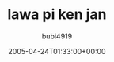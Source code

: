 ---
title: 'lawa pi ken jan'
posts: 2
hash: 't396'
author: 'bubi4919'
date: 2005-04-24T01:33:00+00:00
sources:
  - http://forums.tokipona.org/viewtopic.php%3Ft=396.html
---